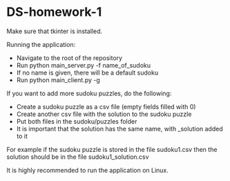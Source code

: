 # DS-homework-1


Make sure that tkinter is installed.

Running the application:
- Navigate to the root of the repository
- Run python main_server.py -f name_of_sudoku
- If no name is given, there will be a default sudoku
- Run python main_client.py -g

If you want to add more sudoku puzzles, do the following:
- Create a sudoku puzzle as a csv file (empty fields filled with 0)
- Create another csv file with the solution to the sudoku puzzle
- Put both files in the sudoku/puzzles folder
- It is important that the solution has the same name, with _solution added to it

For example if the sudoku puzzle is stored in the file sudoku1.csv then the solution should be in the file sudoku1_solution.csv

It is highly recommended to run the application on Linux.
